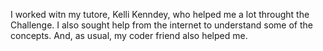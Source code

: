 I worked witn my tutore, Kelli Kenndey, who helped me a lot throught the Challenge. I also sought help from the internet to understand some of the concepts. And, as usual, my coder friend also helped me.